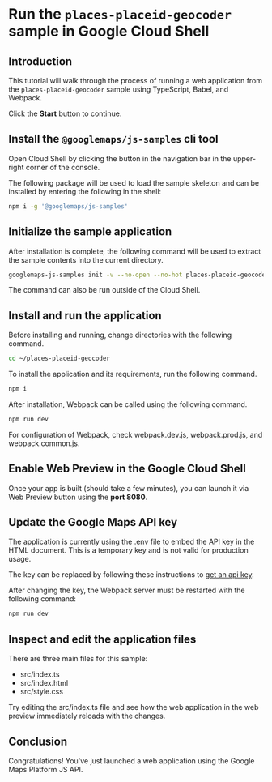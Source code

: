 # Run the `places-placeid-geocoder` sample in Google Cloud Shell

<walkthrough-tutorial-duration duration="10"/>

## Introduction

This tutorial will walk through the process of running a web application from
the `places-placeid-geocoder` sample using TypeScript, Babel, and Webpack.

Click the **Start** button to continue.

## Install the `@googlemaps/js-samples` cli tool

Open Cloud Shell by clicking the
<walkthrough-cloud-shell-icon></walkthrough-cloud-shell-icon> button in the
navigation bar in the upper-right corner of the console.

The following package will be used to load the sample skeleton and can be
installed by entering the following in the shell:

```bash
npm i -g '@googlemaps/js-samples'
```

## Initialize the sample application

After installation is complete, the following command will be used to extract
the sample contents into the current directory.

```bash
googlemaps-js-samples init -v --no-open --no-hot places-placeid-geocoder ~/places-placeid-geocoder
```

The command can also be run outside of the Cloud Shell.

## Install and run the application

Before installing and running, change directories with the following command.

```bash
cd ~/places-placeid-geocoder
```

To install the application and its requirements, run the following command.

```bash
npm i
```

After installation, Webpack can be called using the following command.

```bash
npm run dev
```

For configuration of Webpack, check
<walkthrough-editor-open-file filePath="~/places-placeid-geocoder/webpack.dev.js">webpack.dev.js</walkthrough-editor-open-file>,
<walkthrough-editor-open-file filePath="~/places-placeid-geocoder/webpack.prod.js">webpack.prod.js</walkthrough-editor-open-file>,
and
<walkthrough-editor-open-file filePath="~/places-placeid-geocoder/webpack.common.js">webpack.common.js</walkthrough-editor-open-file>.

## Enable Web Preview in the Google Cloud Shell

Once your app is built (should take a few minutes), you can launch it via
<walkthrough-spotlight-pointer target="cloudshell" spotlightId="devshell-web-preview-button">Web
Preview button</walkthrough-spotlight-pointer> using the **port 8080**.

## Update the Google Maps API key

The application is currently using the
<walkthrough-editor-open-file filePath="~/places-placeid-geocoder/.env">.env</walkthrough-editor-open-file>
file to embed the API key in the HTML document. This is a temporary key and is
not valid for production usage.

The key can be replaced by following these instructions to
[get an api key](https://developers.google.com/maps/documentation/javascript/get-api-key).

After changing the key, the Webpack server must be restarted with the following
command:

```bash
npm run dev
```

## Inspect and edit the application files

There are three main files for this sample:

*   <walkthrough-editor-open-file filePath="~/places-placeid-geocoder/src/index.ts">src/index.ts</walkthrough-editor-open-file>
*   <walkthrough-editor-open-file filePath="~/places-placeid-geocoder/src/index.html">src/index.html</walkthrough-editor-open-file>
*   <walkthrough-editor-open-file filePath="~/places-placeid-geocoder/src/style.css">src/style.css</walkthrough-editor-open-file>

Try editing the <walkthrough-editor-open-file filePath="~/places-placeid-geocoder/src/index.ts">src/index.ts</walkthrough-editor-open-file> file and see how the web application in the web preview immediately reloads with the changes.

## Conclusion

<walkthrough-conclusion-trophy></walkthrough-conclusion-trophy>

Congratulations! You've just launched a web application using the Google Maps
Platform JS API.

